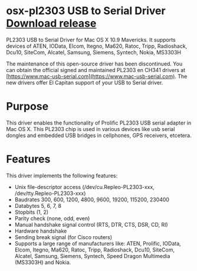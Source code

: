 # osx-pl2303 USB to Serial Driver [Download release](https://www.mac-usb-serial.com)
PL2303 USB to Serial Driver for Mac OS X 10.9 Mavericks. It supports devices of ATEN, IOData, Elcom, Itegno, Ma620, Ratoc, Tripp, Radioshack, Dcu10, SiteCom, Alcatel, Samsung, Siemens, Syntech, Nokia, MS3303H

The maintenance of this open-source driver has been discontinued. You can obtain the official signed and maintained PL2303 en CH341 drivers at [https://www.mac-usb-serial.com](https://www.mac-usb-serial.com). The new drivers offer El Capitan support of your USB to Serial driver.

# Purpose
This driver enables the functionality of Prolific PL2303 USB serial adapter in Mac OS X. This PL2303 chip is used in various devices like usb serial dongles and embedded USB bridges in cellphones, GPS receivers, etcetera. 

# Features
This driver implements the following features:
- Unix file-descriptor access (/dev/cu.Repleo-PL2303-xxx, /dev/tty.Repleo-PL2303-xxx)
- Baudrates 300, 600, 1200, 4800, 9600, 19200, 115200, 230400
- Databytes 5, 6, 7, 8
- Stopbits (1, 2)
- Parity check (none, odd, even)
- Manual handshake signal control (RTS, DTR, CTS, DSR, CD, RI)
- Hardware handshake
- Sending break signal (for Cisco routers)
- Supports a large range of manufacturers like: ATEN, Prolific, IOData, Elcom, Itegno, Ma620, Ratoc,
Tripp, Radioshack, Dcu10, SiteCom, Alcatel, Samsung, Siemens, Syntech, Speed Dragon Multimedia (MS3303H) and Nokia.





